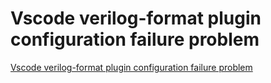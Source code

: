 # Vscode verilog-format plugin configuration failure problem
[Vscode verilog-format plugin configuration failure problem](https://aiwithcloud.com/2022/09/15/vscode_verilog_format_plugin_configuration_failure_problem/)